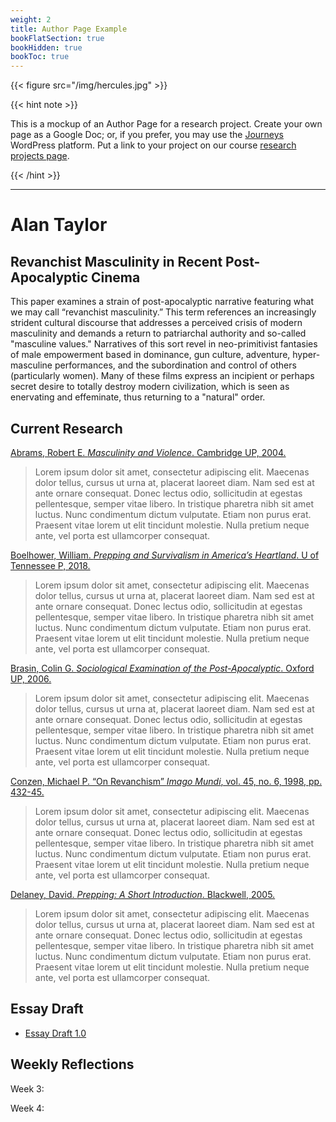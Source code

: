 ```yaml
---
weight: 2
title: Author Page Example
bookFlatSection: true
bookHidden: true
bookToc: true
---
```


{{< figure src="/img/hercules.jpg" >}}

{{< hint note >}} 

[<i class="fas fa-star-of-life"></i>]() This is a mockup of an Author Page for a research project. Create your own page as a Google Doc; or, if you prefer, you may use the [Journeys](https://journeys.dartmouth.edu/) WordPress platform. Put a link to your project on our course [research projects page](https://docs.google.com/document/d/1Zh_gf5hGLVN1i-i18WikOR6ILsa6cYwHpqAf40SwEp0/edit?usp=sharing).

{{< /hint >}} 

---

# Alan Taylor

## Revanchist Masculinity in Recent Post-Apocalyptic Cinema

This paper examines a strain of post-apocalyptic narrative featuring what we may call “revanchist masculinity.” This term references an increasingly strident cultural discourse that addresses a perceived crisis of modern masculinity and demands a return to patriarchal authority and so-called "masculine values." Narratives of this sort revel in neo-primitivist fantasies of male empowerment based in dominance, gun culture, adventure, hyper-masculine performances, and the subordination and control of others (particularly women). Many of these films express an incipient or perhaps secret desire to totally destroy modern civilization, which is seen as enervating and effeminate, thus returning to a "natural" order.

## Current Research

[Abrams, Robert E. *Masculinity and Violence*. Cambridge UP, 2004.](https://www.youtube.com/watch?v=dQw4w9WgXcQ&ab_channel=RickAstleyVEVO)
> Lorem ipsum dolor sit amet, consectetur adipiscing elit. Maecenas dolor tellus, cursus ut urna at, placerat laoreet diam. Nam sed est at ante ornare consequat. Donec lectus odio, sollicitudin at egestas pellentesque, semper vitae libero. In tristique pharetra nibh sit amet luctus. Nunc condimentum dictum vulputate. Etiam non purus erat. Praesent vitae lorem ut elit tincidunt molestie. Nulla pretium neque ante, vel porta est ullamcorper consequat.

[Boelhower, William. *Prepping and Survivalism in America’s Heartland*. U of Tennessee P, 2018.](https://www.youtube.com/watch?v=dQw4w9WgXcQ&ab_channel=RickAstleyVEVO)
>Lorem ipsum dolor sit amet, consectetur adipiscing elit. Maecenas dolor tellus, cursus ut urna at, placerat laoreet diam. Nam sed est at ante ornare consequat. Donec lectus odio, sollicitudin at egestas pellentesque, semper vitae libero. In tristique pharetra nibh sit amet luctus. Nunc condimentum dictum vulputate. Etiam non purus erat. Praesent vitae lorem ut elit tincidunt molestie. Nulla pretium neque ante, vel porta est ullamcorper consequat.

[Brasin, Colin G. *Sociological Examination of the Post-Apocalyptic*. Oxford UP, 2006.](https://www.youtube.com/watch?v=dQw4w9WgXcQ&ab_channel=RickAstleyVEVO)
> Lorem ipsum dolor sit amet, consectetur adipiscing elit. Maecenas dolor tellus, cursus ut urna at, placerat laoreet diam. Nam sed est at ante ornare consequat. Donec lectus odio, sollicitudin at egestas pellentesque, semper vitae libero. In tristique pharetra nibh sit amet luctus. Nunc condimentum dictum vulputate. Etiam non purus erat. Praesent vitae lorem ut elit tincidunt molestie. Nulla pretium neque ante, vel porta est ullamcorper consequat.

[Conzen, Michael P. “On Revanchism” *Imago Mundi*, vol. 45, no. 6, 1998, pp. 432-45.](https://www.youtube.com/watch?v=dQw4w9WgXcQ&ab_channel=RickAstleyVEVO)
> Lorem ipsum dolor sit amet, consectetur adipiscing elit. Maecenas dolor tellus, cursus ut urna at, placerat laoreet diam. Nam sed est at ante ornare consequat. Donec lectus odio, sollicitudin at egestas pellentesque, semper vitae libero. In tristique pharetra nibh sit amet luctus. Nunc condimentum dictum vulputate. Etiam non purus erat. Praesent vitae lorem ut elit tincidunt molestie. Nulla pretium neque ante, vel porta est ullamcorper consequat.

[Delaney, David. *Prepping: A Short Introduction*. Blackwell, 2005.](https://www.youtube.com/watch?v=dQw4w9WgXcQ&ab_channel=RickAstleyVEVO)
> Lorem ipsum dolor sit amet, consectetur adipiscing elit. Maecenas dolor tellus, cursus ut urna at, placerat laoreet diam. Nam sed est at ante ornare consequat. Donec lectus odio, sollicitudin at egestas pellentesque, semper vitae libero. In tristique pharetra nibh sit amet luctus. Nunc condimentum dictum vulputate. Etiam non purus erat. Praesent vitae lorem ut elit tincidunt molestie. Nulla pretium neque ante, vel porta est ullamcorper consequat.


## Essay Draft

- [Essay Draft 1.0](/docs/Taylor-Essay.pdf)


## Weekly Reflections

Week 3: 

Week 4:
